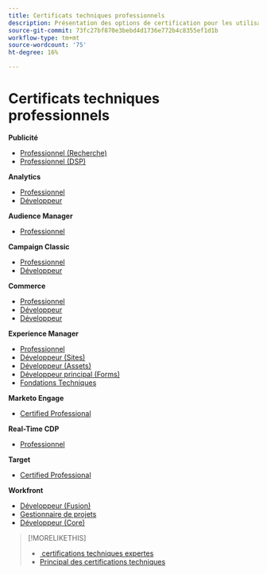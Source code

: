 ```yaml
---
title: Certificats techniques professionnels
description: Présentation des options de certification pour les utilisateurs professionnels
source-git-commit: 73fc27bf870e3bebd4d1736e772b4c8355ef1d1b
workflow-type: tm+mt
source-wordcount: '75'
ht-degree: 16%

---
```


# Certificats techniques professionnels

**Publicité**

* [Professionnel (Recherche)](/help/certifications/aac/aac-search-p-business.md) <!--AD0-E501-->
* [Professionnel (DSP)](/help/certifications/aac/aac-dsp-p-business.md) <!--AD0-E502-->

**Analytics**

* [Professionnel](/help/certifications/aa/aa-p-business.md) <!--AD0-E212-->
* [Développeur](/help/certifications/aa/aa-p-developer.md) <!--AD0-E213-->


**Audience Manager**

* [Professionnel](/help/certifications/aam/aam-p-business.md) <!--AD0-E458-->

**Campaign Classic**

* [Professionnel](/help/certifications/acc/acc-p-business.md) <!--AD0-E329-->
* [Développeur](/help/certifications/acc/acc-p-developer.md) <!--AD0-E331-->

**Commerce**

* [Professionnel](/help/certifications/ac/ac-p-business.md) <!--AD0-E712-->
* [Développeur](/help/certifications/ac/ac-p-developer.md) <!--AD0-E717-->
* [Développeur](/help/certifications/ac/ac-p-fedeveloper.md) <!--AD0-E719-->

**Experience Manager**

* [Professionnel](/help/certifications/aem/aem-p-business.md) <!--AD0-E126-->
* [Développeur (Sites)](/help/certifications/aem/aem-sites-p-developer.md) <!--AD0-E123-->
* [Développeur (Assets)](/help/certifications/aem/aem-assets-p-developer.md) <!--AD0-E129-->
* [Développeur principal (Forms)](/help/certifications/aem/aem-forms-p-bedeveloper.md) <!--AD0-E127-->
* [Fondations Techniques](/help/certifications/aem/aem-p-foundations.md) <!--AD0-E132-->

**Marketo Engage**

* [Certified Professional](/help/certifications/ame/ame-p.md) <!--AD0-E555-->

**Real-Time CDP**

* [Professionnel](/help/certifications/rtcdp/rtcdp-p-business.md) <!--AD0-E602-->

**Target**

* [Certified Professional](/help/certifications/at/at-p-business.md) <!--AD0-E408-->

**Workfront**

* [Développeur (Fusion)](/help/certifications/aw/aw-fusion-p-developer.md) <!--AD0-E902-->
* [Gestionnaire de projets](/help/certifications/aw/aw-p-project-manager.md) <!--AD0-E903-->
* [Développeur (Core)](/help/certifications/aw/aw-core-p-developer.md) <!--AD0-E905-->

>[!MORELIKETHIS]
>
>* [&#x200B; certifications techniques expertes](expert.md)
>* [Principal des certifications techniques](master.md)
